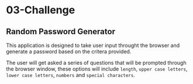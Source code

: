 # 03-Challenge

## Random Password Generator

This application is designed to take user input throught the browser and generate a password based on the critera provided.

The user will get asked a series of questions that will be prompted through the browser window, these options will include `length`, `upper case letters`, `lower case letters`, `numbers` and `special characters`.